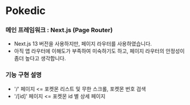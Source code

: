 # Pokedic

### 메인 프레임워크 : Next.js (Page Router)

- Next.js 13 버전을 사용하지만, 페이지 라우터를 사용하였습니다.
- 아직 앱 라우터에 이해도가 부족하여 미숙하기도 하고, 페이지 라우터의 안정성이 좀더 높다고 생각합니다.

### 기능 구현 설명

- '/' 페이지 <= 포켓몬 리스트 및 무한 스크롤, 포켓몬 번호 검색
- '/[id]' 페이지 <= 포켓몬 id 별 상세 페이지
